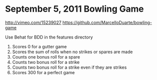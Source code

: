 # September 5, 2011 Bowling Game

http://vimeo.com/15239027
https://github.com/MarcelloDuarte/bowling-game

Use Behat for BDD in the features directory

1. Scores 0 for a gutter game
2. Scores the sum of rolls when no strikes or spares are made
3. Counts one bonus roll for a spare
4. Counts two bonus roll for a strike
5. Counts two bonus roll for a strike even if they are strikes
6. Scores 300 for a perfect game
